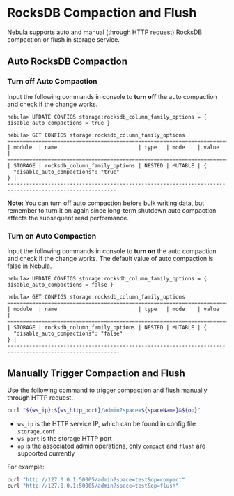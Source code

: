 # RocksDB Compaction and Flush

Nebula supports auto and manual (through HTTP request) RocksDB compaction or flush in storage service.

## Auto RocksDB Compaction

### Turn off Auto Compaction

Input the following commands in console to **turn off** the auto compaction and check if the change works.

```ngql
nebula> UPDATE CONFIGS storage:rocksdb_column_family_options = { disable_auto_compactions = true }

nebula> GET CONFIGS storage:rocksdb_column_family_options
=========================================================================================================
| module  | name                          | type   | mode    | value                                    |
=========================================================================================================
| STORAGE | rocksdb_column_family_options | NESTED | MUTABLE | {
  "disable_auto_compactions": "true"
} |
---------------------------------------------------------------------------------------------------------
```

**Note:** You can turn off auto compaction before bulk writing data, but remember to turn it on again since long-term shutdown auto compaction affects the subsequent read performance.

### Turn on Auto Compaction

Input the following commands in console to **turn on** the auto compaction and check if the change works. The default value of auto compaction is false in Nebula.

```ngql
nebula> UPDATE CONFIGS storage:rocksdb_column_family_options = { disable_auto_compactions = false }

nebula> GET CONFIGS storage:rocksdb_column_family_options
==========================================================================================================
| module  | name                          | type   | mode    | value                                     |
==========================================================================================================
| STORAGE | rocksdb_column_family_options | NESTED | MUTABLE | {
  "disable_auto_compactions": "false"
} |
----------------------------------------------------------------------------------------------------------
```

## Manually Trigger Compaction and Flush

Use the following command to trigger compaction and flush manually through HTTP request.

```bash
curl "${ws_ip}:${ws_http_port}/admin?space=${spaceName}&${op}"
```

- `ws_ip` is the HTTP service IP, which can be found in config file `storage.conf`
- `ws_port` is the storage HTTP port
- `op` is the associated admin operations, only `compact` and `flush` are supported currently

For example:

```bash
curl "http://127.0.0.1:50005/admin?space=test&op=compact"
curl "http://127.0.0.1:50005/admin?space=test&op=flush"
```
